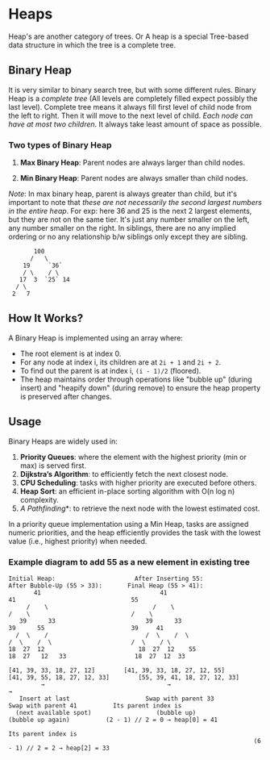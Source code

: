 # Heaps

Heap's are another category of trees. Or A heap is a special Tree-based data structure in which the tree is a complete tree.

## Binary Heap

It is very similar to binary search tree, but with some different rules. Binary Heap is a *complete tree* (All levels are completely filled expect possibly the last level). Complete tree means it always fill first level of child node from the left to right. Then it will move to the next level of child. *Each node can have at most two children*.
It always take least amount of space as possible. 

### Two types of Binary Heap

1. **Max Binary Heap**: Parent nodes are always larger than child nodes.

2. **Min Binary Heap**: Parent nodes are always smaller than child nodes.

*Note*: In max binary heap, parent is always greater than child, but it's important to note that *these are not necessarily the second largest numbers in the entire heap*. For exp: here 36 and 25 is the next 2 largest elements, but they are not on the same tier. It's just any number smaller on the left, any number smaller on the right.
In siblings, there are no any implied ordering or no any relationship b/w siblings only except they are sibling.

```
       100
      /   \
    19     `36`
    / \    / \
   17  3  `25` 14
  / \
 2   7
```

## How It Works?

A Binary Heap is implemented using an array where:

- The root element is at index 0.
- For any node at index i, its children are at `2i + 1` and `2i + 2`.
- To find out the parent is at index i, `(i - 1)/2` (floored).
- The heap maintains order through operations like "bubble up" (during insert) and "heapify down" (during remove) to ensure the heap property is preserved after changes.

## Usage

Binary Heaps are widely used in:

1. **Priority Queues**: where the element with the highest priority (min or max) is served first.
2. **Dijkstra’s Algorithm**: to efficiently fetch the next closest node.
3. **CPU Scheduling**: tasks with higher priority are executed before others.
4. **Heap Sort**: an efficient in-place sorting algorithm with O(n log n) complexity.
5. **A* Pathfinding**: to retrieve the next node with the lowest estimated cost.

In a priority queue implementation using a Min Heap, tasks are assigned numeric priorities, and the heap efficiently provides the task with the lowest value (i.e., highest priority) when needed.

### Example diagram to add 55 as a new element in existing tree

```
Initial Heap:                      After Inserting 55:              After Bubble-Up (55 > 33):       Final Heap (55 > 41):
       41                                 41                                 41                                55
     /    \                             /    \                             /    \                            /    \
   39      33                         39      33                         39      55                        39     41
  /  \    /                           /  \    /  \                      /  \    /  \                      /  \    / \
18  27  12                          18  27  12    55                  18  27   12   33                   18  27  12  33

[41, 39, 33, 18, 27, 12]        [41, 39, 33, 18, 27, 12, 55]       [41, 39, 55, 18, 27, 12, 33]        [55, 39, 41, 18, 27, 12, 33]
         →                                  →                                  →
   Insert at last                     Swap with parent 33                 Swap with parent 41          Its parent index is  
  (next available spot)                  (bubble up)                        (bubble up again)          (2 - 1) // 2 = 0 → heap[0] = 41
                                                                    Its parent index is 
                                                                    (6 - 1) // 2 = 2 → heap[2] = 33
```                                                                    

